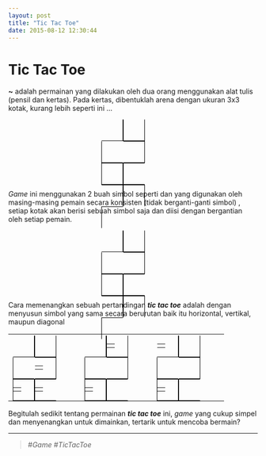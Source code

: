 ```yaml
---
layout: post
title: "Tic Tac Toe"
date: 2015-08-12 12:30:44
---
```


<style>
    .tictactoe-arena-wrapper{
        text-align: center;
    }
    .tictactoe-arena{
        display: inline-block;
        width: 128px;
        height: 128px;
        word-spacing: 0;
        text-align: left;
    }
    .tictactoe-arena .block{
        width: 42px;
        height: 42px;
        border: 1px solid black;
        float: left;
    }

    .tictactoe-arena .top .block{
        border-top-color: transparent;
        text-align: center;
    }
    .tictactoe-arena .left{
        border-left-color: transparent;
    }
    .tictactoe-arena .right{
        border-right-color: transparent;
    }
    .tictactoe-arena .bottom .block{
        border-bottom-color: transparent;
    }
    .tictactoe-arena .item{
        font-size: 32px;
    }
    .tictactoe-arena table{
        width: 100%;
        height: 100%;
        text-align: center;
        vertical-align: middle;
    }
</style>

Tic Tac Toe
===========

**~** adalah permainan yang dilakukan oleh dua orang menggunakan
alat tulis (pensil dan kertas). Pada kertas, dibentuklah arena
dengan ukuran 3x3 kotak, kurang lebih seperti ini ...

<div class="tictactoe-arena-wrapper">
    <div class="tictactoe-arena">
        <div class="top">
            <div class="block left"></div>
            <div class="block center"></div>
            <div class="block right"></div>
        </div>
        <div class="center">
            <div class="block left"></div>
            <div class="block center"></div>
            <div class="block right"></div>
        </div>
        <div class="bottom">
            <div class="block left"></div>
            <div class="block center"></div>
            <div class="block right"></div>
        </div>
    </div>
</div>

_Game_ ini menggunakan 2 buah simbol seperti
<i class="fa fa-close"></i> dan <i class="fa fa-circle-o"></i>
yang digunakan oleh masing-masing pemain secara konsisten
(tidak berganti-ganti simbol)
, setiap kotak akan berisi sebuah simbol saja 
dan diisi dengan bergantian oleh setiap pemain.

<div class="tictactoe-arena-wrapper initial-play">
    <div class="tictactoe-arena">
        <div class="top">
            <div class="block left">
                <table class="step-7"><tr><td>
                    <i class="fa fa-circle-o item"></i>
                </td></tr></table>
            </div>
            <div class="block center">
                <table class="step-2"><tr><td>
                    <i class="fa fa-close item"></i>
                </td></tr></table>
            </div>
            <div class="block right">
                <table class="step-6"><tr><td>
                    <i class="fa fa-close item"></i>
                </td></tr></table>
            </div>
        </div>
        <div class="center">
            <div class="block left">
                <table class="step-4"><tr><td>
                    <i class="fa fa-close item"></i>
                </td></tr></table>
            </div>
            <div class="block center">
                <table class="step-1"><tr><td>
                    <i class="fa fa-circle-o item"></i>
                </td></tr></table>
            </div>
            <div class="block right">
                <table class="step-3"><tr><td>
                    <i class="fa fa-circle-o item"></i>
                </td></tr></table>
            </div>
        </div>
        <div class="bottom">
            <div class="block left">
                <table class="step-5"><tr><td>
                    <i class="fa fa-circle-o item"></i>
                </td></tr></table>
            </div>
            <div class="block center"></div>
            <div class="block right">
                <table class="step-8"><tr><td>
                    <i class="fa fa-close item"></i>
                </td></tr></table>
            </div>
        </div>
    </div>
</div>

<style>
    .initial-play table{
        display: none;
    }
</style>

<script>
    var initialPlayStep = 1;
    setInterval(function() {
        if(initialPlayStep > 8){
            $(".initial-play table").each(function(){
                $(this).css('display', 'none');
            });
            initialPlayStep = 0;
        }else{
            $(".initial-play table.step-"+initialPlayStep)
                .css('display', 'table');
        }
        initialPlayStep++;
    }, 500);
</script>

Cara memenangkan sebuah pertandingan _**tic tac toe**_ adalah
dengan menyusun simbol yang sama secara berurutan baik itu
horizontal, vertikal, maupun diagonal

<table style="width: 100%;">
    <tr>
        <td style="width: 33%;">
            <div class="tictactoe-arena-wrapper">
                <div class="tictactoe-arena">
                    <div class="top">
                        <div class="block left"></div>
                        <div class="block center">
                        </div>
                        <div class="block right"></div>
                    </div>
                    <div class="center">
                        <div class="block left">
                            <table class="step-1"><tr><td>
                                <i class="fa fa-close item"></i>
                            </td></tr></table>
                        </div>
                        <div class="block center">
                            <table class="step-2"><tr><td>
                                <i class="fa fa-close item"></i>
                            </td></tr></table>
                        </div>
                        <div class="block right">
                            <table class="step-5"><tr><td>
                                <i class="fa fa-close item"></i>
                            </td></tr></table>
                        </div>
                    </div>
                    <div class="bottom">
                        <div class="block left"></div>
                        <div class="block center">
                        </div>
                        <div class="block right"></div>
                    </div>
                </div>
            </div>
        </td>
        <td style="width: 33%;">
            <div class="tictactoe-arena-wrapper">
                <div class="tictactoe-arena">
                    <div class="top">
                        <div class="block left"></div>
                        <div class="block center">
                            <table class="step-1"><tr><td>
                                <i class="fa fa-circle-o item"></i>
                            </td></tr></table>
                        </div>
                        <div class="block right"></div>
                    </div>
                    <div class="center">
                        <div class="block left"></div>
                        <div class="block center">
                            <table class="step-2"><tr><td>
                                <i class="fa fa-circle-o item"></i>
                            </td></tr></table>
                        </div>
                        <div class="block right"></div>
                    </div>
                    <div class="bottom">
                        <div class="block left"></div>
                        <div class="block center">
                            <table class="step-5"><tr><td>
                                <i class="fa fa-circle-o item"></i>
                            </td></tr></table>
                        </div>
                        <div class="block right"></div>
                    </div>
                </div>
            </div>
        </td>
        <td style="width: 33%;">
            <div class="tictactoe-arena-wrapper">
                <div class="tictactoe-arena">
                    <div class="top">
                        <div class="block left">
                            <table class="step-1"><tr><td>
                                <i class="fa fa-close item"></i>
                            </td></tr></table>
                        </div>
                        <div class="block center">
                        </div>
                        <div class="block right"></div>
                    </div>
                    <div class="center">
                        <div class="block left">
                        </div>
                        <div class="block center">
                            <table class="step-2"><tr><td>
                                <i class="fa fa-close item"></i>
                            </td></tr></table>
                        </div>
                        <div class="block right">
                        </div>
                    </div>
                    <div class="bottom">
                        <div class="block left"></div>
                        <div class="block center">
                        </div>
                        <div class="block right">
                            <table class="step-5"><tr><td>
                                <i class="fa fa-close item"></i>
                            </td></tr></table>
                        </div>
                    </div>
                </div>
            </div>
        </td>
    </tr>
</table>

Begitulah sedikit tentang permainan **_tic tac toe_** ini,
_game_ yang cukup simpel dan menyenangkan untuk dimainkan,
tertarik untuk mencoba bermain?

<hr>

>   #_Game_ #_TicTacToe_
